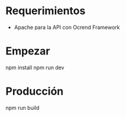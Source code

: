 # Requerimientos
- Apache para la API con Ocrend Framework

# Empezar

npm install
npm run dev

# Producción
npm run build
